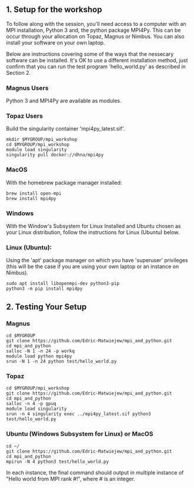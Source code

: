 ## 1. Setup for the workshop

To follow along with the session, you'll need access to a computer with an MPI installation, Python 3 and, the python package MPI4Py. This can be occur through your allocation on Topaz, Magnus or Nimbus. You can also install your software on your own laptop.

Below are instructions covering some of the ways that the nessecary software can be installed. It's OK to use a different installation method, just confirm that you can run the test program 'hello_world.py' as described in Section 2.

### Magnus Users

Python 3 and MPI4Py are available as modules.

### Topaz Users

Build the singularity container 'mpi4py_latest.sif'.

	mkdir $MYGROUP/mpi_workshop
	cd $MYGROUP/mpi_workshop
	module load singularity
	singularity pull docker://dhna/mpi4py

### MacOS 

With the homebrew package manager installed:

	brew install open-mpi
	brew install mpi4py

### Windows

With the Window's Subsystem for Linux Installed and Ubuntu chosen as your Linux distribution, follow the instructions for Linux (Ubuntu) below.

### Linux (Ubuntu): 

Using the 'apt' package manager on which you have 'superuser' privileges (this will be the case if you are using your own laptop or an instance on Nimbus).

	sudo apt install libopenmpi-dev python3-pip
	python3 -m pip install mpi4py

## 2. Testing Your Setup

### Magnus

	cd $MYGROUP
	git clone https://github.com/Edric-Matwiejew/mpi_and_python.git
	cd mpi_and_python
	salloc -N 1 -n 24 -p workq
	module load python mpi4py
	srun -N 1 -n 24 python test/hello_world.py
  
### Topaz
  
	cd $MYGROUP/mpi_workshop
	git clone https://github.com/Edric-Matwiejew/mpi_and_python.git
	cd mpi_and_python
	salloc -n 4 -p gpuq
	module load singularity
	srun -n 4 singularity exec ../mpi4py_latest.sif python3 test/hello_world.py
    
### Ubuntu (Windows Subsystem for Linux) or MacOS

	cd ~/
	git clone https://github.com/Edric-Matwiejew/mpi_and_python.git
	cd mpi_and_python
	mpirun -N 4 python3 test/hello_world.py
  
In each instance, the final command should output in multiple instance of "Hello world from MPI rank #!", where # is an integer. 
